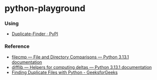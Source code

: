 python-playground
=================
### Using
- [Duplicate-Finder · PyPI](https://pypi.org/project/Duplicate-Finder/)

### Reference
- [filecmp — File and Directory Comparisons — Python 3.13.1 documentation](https://docs.python.org/3/library/filecmp.html)
- [difflib — Helpers for computing deltas — Python 3.13.1 documentation](https://docs.python.org/3/library/difflib.html)
- [Finding Duplicate Files with Python - GeeksforGeeks](https://www.geeksforgeeks.org/finding-duplicate-files-with-python/)